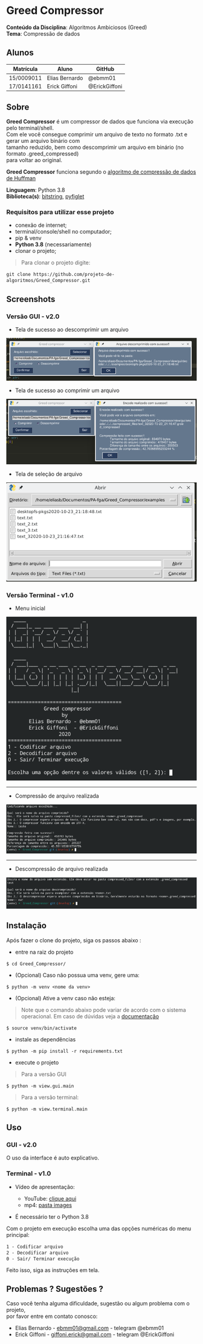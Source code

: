 # Greed Compressor

**Conteúdo da Disciplina**: Algoritmos Ambiciosos (Greed)<br>
**Tema**: Compressão de dados

## Alunos
|Matrícula | Aluno | GitHub |
| -- | -- | -- |
| 15/0009011  |  Elias Bernardo | @ebmm01
| 17/0141161  |  Erick Giffoni | @ErickGiffoni

## Sobre 

**Greed Compressor** é um compressor de dados que funciona via execução pelo terminal/shell. <br>
Com ele você consegue comprimir um arquivo de texto no formato .txt  e gerar um arquivo binário com  <br> tamanho reduzido, bem como descomprimir um arquivo em binário (no formato .greed_compressed) <br>para voltar ao original.<br>

**Greed Compressor** funciona segundo o [algoritmo de compressão de dados de Huffman](https://en.wikipedia.org/wiki/Huffman_coding)


**Linguagem**: Python 3.8<br>
**Biblioteca(s)**: [bitstring](https://pypi.org/project/bitstring/), [pyfiglet](https://pypi.org/project/pyfiglet/0.7.5/)

### Requisitos para utilizar esse projeto

- conexão de internet;<br>
- terminal/console/shell no computador;<br>
- pip & venv
- **Python 3.8** (necessariamente)
- clonar o projeto;

> Para clonar o projeto digite:

    git clone https://github.com/projeto-de-algoritmos/Greed_Compressor.git

## Screenshots

### Versão GUI - v2.0

- Tela de sucesso ao descomprimir um arquivo

![](images/gui_descrompressed.png)

- Tela de sucesso ao comprimir um arquivo

![](images/gui_compressed.png)

- Tela de seleção de arquivo

![](images/gui_file_select.png)

### Versão Terminal - v1.0

- Menu inicial

![](images/terminal_home.png)

<hr>

- Compressão de arquivo realizada

![](images/terminal_compressed.png)

<hr>

- Descompressão de arquivo realizada

![](images/terminal_descrompressed.png)

## Instalação 

Após fazer o clone do projeto, siga os passos abaixo :

- entre na raiz do projeto

>
    $ cd Greed_Compressor/

- (Opcional) Caso não possua uma venv, gere uma:

>
    $ python -m venv <nome da venv>

- (Opcional) Ative a venv caso não esteja:

> Note que o comando abaixo pode variar de acordo com o sistema operacional. Em caso de dúvidas veja a [documentação](https://docs.python.org/pt-br/dev/library/venv.html)
>
    $ source venv/bin/activate

- instale as dependências

>
    $ python -m pip install -r requirements.txt

- execute o projeto

> Para a versão GUI
>
    $ python -m view.gui.main

> Para a versão terminal:
>
    $ python -m view.terminal.main


## Uso 

### GUI - v2.0

O uso da interface é auto explicativo.

### Terminal - v1.0

- Vídeo de apresentação:
    - YouTube: [clique aqui](https://youtu.be/cgA7xKcNwN4)
    - mp4: [pasta images](./images/terminal_video.mp4)

- É necessário ter o Python 3.8

Com o projeto em execução escolha uma das opções numéricas do menu principal:

````
1 - Codificar arquivo
2 - Decodificar arquivo
0 - Sair/ Terminar execução
````
Feito isso, siga as instruções em tela.

## Problemas ? Sugestões ?

Caso você tenha alguma dificuldade, sugestão ou algum problema com o projeto,<br>
por favor entre em contato conosco:

- Elias Bernardo - ebmm01@gmail.com - telegram @ebmm01
- Erick Giffoni - giffoni.erick@gmail.com - telegram @ErickGiffoni<br>





